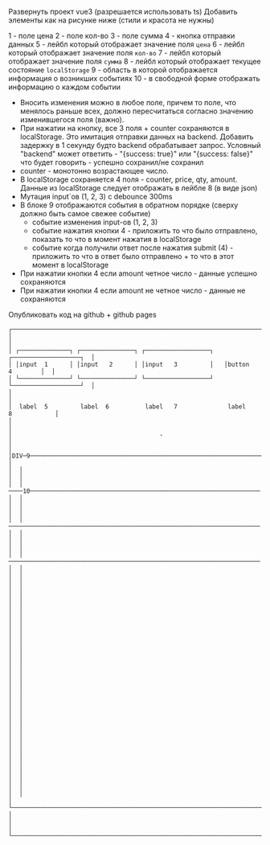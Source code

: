 
Развернуть проект vue3 (разрешается использовать ts)
Добавить элементы как на рисунке ниже (стили и красота не нужны)

1 - поле цена
2 - поле кол-во
3 - поле сумма
4 - кнопка отправки данных
5 - лейбл который отображает значение поля `цена`
6 - лейбл который отображает значение поля `кол-во`
7 - лейбл который отображает значение поля `сумма`
8 - лейбл который отображает текущее состояние `localStorage`
9 - область в которой отображается информация о возникших событиях 
10 - в свободной форме отображать информацию о каждом событии

- Вносить изменения можно в любое поле, причем то поле, что менялось раньше всех, должно пересчитаться согласно значению изменившегося поля (важно).
- При нажатии на кнопку, все 3 поля + counter сохраняются в localStorage. Это имитация отправки данных на backend. Добавить задержку в 1 секунду будто backend обрабатывает запрос. Условный "backend" может ответить - "{success: true}" или "{success: false}" что будет говорить - успешно сохранил/не сохранил
- counter - монотонно возрастающее число.
- В localStorage сохраняется 4 поля - counter, price, qty, amount. Данные из localStorage следует отображать в лейбле 8 (в виде json)
- Мутация input`ов (1, 2, 3) с debounce 300ms
- В блоке 9 отображаются события в обратном порядке (сверху должно быть самое свежее событие)
    - событие изменения input-ов (1, 2, 3)
    - событие нажатия кнопки 4 - приложить то что было отправлено, показать то что в момент нажатия в localStorage
    - событие когда получили ответ после нажатия submit (4) - приложить то что в ответ было отправлено + то что в этот момент в localStorage
- При нажатии кнопки 4 если amount четное число - данные успешно сохраняются
- При нажатии кнопки 4 если amount не четное число - данные не сохраняются

Опубликовать код на github + github pages



```
┌──────────────────────────────────────────────────────────────────────────────────┐
│                                                                                  │
│ ┌──────────────┐ ┌───────────────┐ ┌──────────────────┐   ┌───────────────────┐  │
│ │input  1      │ │input   2      │ │input   3         │   │button    4        │  │
│ └──────────────┘ └───────────────┘ └──────────────────┘   └───────────────────┘  │
│                                                                                  │
│  label  5         label  6          label   7              label    8            │
│                                                                                  │
│                                         -                                        │
│  │DIV─9───────────────────────────────────────────────────────────────────────┐  │
│  │                                                                            │  │
│  │ ────10────────────────────────────────────────────────────────────────     │  │
│  │                                                                            │  │
│  │ ──────────────────────────────────────────────────────────────────────     │  │
│  │                                                                            │  │
│  │ ──────────────────────────────────────────────────────────────────────     │  │
│  │                                                                            │  │
│  │                                                                            │  │
│  │                                                                            │  │
│  │                                                                            │  │
│  │                                                                            │  │
│  │                                                                            │  │
│  │                                                                            │  │
│  │                                                                            │  │
│  │                                                                            │  │
│  │                                                                            │  │
│  │                                                                            │  │
│  │                                                                            │  │
│  │                                                                            │  │
│  │                                                                            │  │
│  │                                                                            │  │
│  │                                                                            │  │
│  └────────────────────────────────────────────────────────────────────────────┘  │
│                                                                                  │
└──────────────────────────────────────────────────────────────────────────────────┘
```
